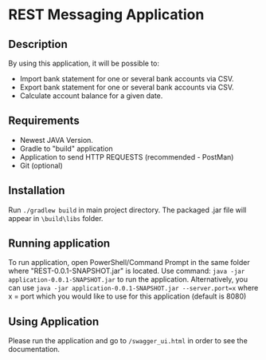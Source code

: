 # REST Messaging Application

## Description

By using this application, it will be possible to:

- Import bank statement for one or several bank accounts via
  CSV.
- Export bank statement for one or several bank
  accounts via CSV.
- Calculate account balance for a given
  date.

## Requirements

- Newest JAVA Version.
- Gradle to "build" application
- Application to send HTTP REQUESTS (recommended - PostMan)
- Git (optional)

## Installation

Run `./gradlew build` in main project directory. The packaged .jar file will appear in `\build\libs` folder.

## Running application
To run application, open PowerShell/Command Prompt in the same folder where "REST-0.0.1-SNAPSHOT.jar"
is located. Use command:
`java -jar application-0.0.1-SNAPSHOT.jar` to run the application.
Alternatively, you can use `java -jar application-0.0.1-SNAPSHOT.jar --server.port=x`
where x = port which you would like to use for this application (default is 8080)

## Using Application
Please run the application and go to `/swagger_ui.html` in order to see the documentation.
